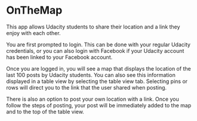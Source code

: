 # OnTheMap
This app allows Udacity students to share their location and a link they enjoy with each other.

You are first prompted to login. This can be done with your regular Udacity credentials, or you can also login with Facebook if your Udacity account has been linked to your Facebook account.

Once you are logged in, you will see a map that displays the location of the last 100 posts by Udacity students. You can also see this information displayed in a table view by selecting the table view tab. Selecting pins or rows will direct you to the link that the user shared when posting.

There is also an option to post your own location with a link. Once you follow the steps of posting, your post will be immediately added to the map and to the top of the table view.
